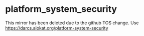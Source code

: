 # platform_system_security
This mirror has been deleted due to the github TOS change. Use https://darcs.alokat.org/platform-system-security
